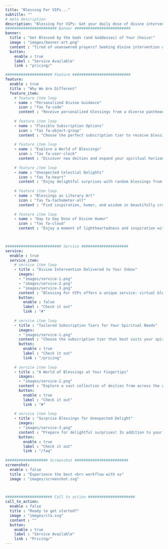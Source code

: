 ```yaml
---
title: "Blessing For VIPs..."
subtitle: ""
# meta description
description: "Blessing For VIPs: Get your daily dose of divine intervention, delivered straight to your inbox. Subscribe now for blessings, good fortune, and a touch of heavenly humor."
####################### Banner #########################
banner:
  title : "Get Blessed by the Gods (and Goddesses) of Your Choice!"
  image : "images/banner-art.png"
  content : "Tired of unanswered prayers? Seeking divine intervention with a twist? Blessing For VIPs offers exclusive access to virtual blessings from a pantheon of deities, all with a touch of humor and satire. Find your perfect divine match and subscribe for personalized blessings, rituals, and more! Click below to explore our heavenly pricing plans."
  button:
    enable : true
    label : "Service Available"
    link : "pricing/"

##################### Feature ##########################
feature:
  enable : true
  title : "Why We Are Different"
  feature_item:
    # feature item loop
    - name : "Personalized Divine Guidance"
      icon : "fas fa-code"
      content : "Receive personalized blessings from a diverse pantheon of deities, tailored to your spiritual needs."
      
    # feature item loop
    - name : "Flexible Subscription Options"
      icon : "fas fa-object-group"
      content : "Choose the perfect subscription tier to receive blessings at your desired frequency."
      
    # feature item loop
    - name : "Explore a World of Blessings"
      icon : "fas fa-user-clock"
      content : "Discover new deities and expand your spiritual horizons with our ever-growing collection."
      
    # feature item loop
    - name : "Unexpected Celestial Delights"
      icon : "fas fa-heart"
      content : "Enjoy delightful surprises with random blessings from unexpected divine figures."
      
    # feature item loop
    - name : "Blessings as Literary Art"
      icon : "fas fa-tachometer-alt"
      content : "Find inspiration, humor, and wisdom in beautifully crafted blessings written as literary pieces."
      
    # feature item loop
    - name : "Day to Day Dose of Divine Humor"
      icon : "fas fa-cloud"
      content : "Enjoy a moment of lightheartedness and inspiration with each divinely-themed message."
      


######################### Service #####################
service:
  enable : true
  service_item:
    # service item loop
    - title : "Divine Intervention Delivered to Your Inbox"
      images:
      - "images/service-1.png"
      - "images/service-2.png"
      - "images/service-3.png"
      content : "Blessing For VIPs offers a unique service: virtual blessings from a pantheon of deities delivered straight to your inbox. Whether you seek the wisdom of Athena, the prosperity of Lakshmi, or the protection of Odin, our diverse selection of divine figures caters to every spiritual need, all with a touch of humor and lightheartedness."
      button:
        enable : false
        label : "Check it out"
        link : "#"
        
    # service item loop
    - title : "Tailored Subscription Tiers for Your Spiritual Needs"
      images:
      - "images/service-1.png"
      content : "Choose the subscription tier that best suits your spiritual appetite. Opt for daily doses of divine inspiration or weekly blessings to brighten your week. Our flexible subscription options ensure you receive the perfect amount of celestial guidance, tailored to your individual preferences."
      button:
        enable : true
        label : "Check it out"
        link : "/pricing"
        
    # service item loop
    - title : "A World of Blessings at Your Fingertips"
      images:
      - "images/service-2.png"
      content : "Explore a vast collection of deities from across the globe. From the familiar faces of Greek mythology to the lesser-known figures of ancient pantheons, our ever-expanding roster of divine beings guarantees a diverse and enriching spiritual experience. Discover new deities, expand your spiritual horizons, and find the perfect celestial guide for your journey."
      button:
        enable : true
        label : "Check it out"
        link : "#"
        
    # service item loop
    - title : "Surprise Blessings for Unexpected Delight"
      images:
      - "images/service-3.png"
      content : "Prepare for delightful surprises! In addition to your regular blessings, we'll sprinkle in unexpected blessings from random deities, adding an element of delightful unpredictability to your spiritual journey. You never know which divine figure might grace your inbox next, offering words of encouragement, wisdom, or simply a touch of celestial humor to brighten your day."
      button:
        enable : true
        label : "Check it out"
        link : "/faq"
        
################### Screenshot ########################
screenshot:
  enable : false
  title : "Experience the best <br> workflow with us"
  image : "images/screenshot.svg"

  

##################### Call to action #####################
call_to_action:
  enable : false
  title : "Ready to get started?"
  image : "images/cta.svg"
  content : ""
  button:
    enable : true
    label : "Service Available"
    link : "Pricing/"
---
```

